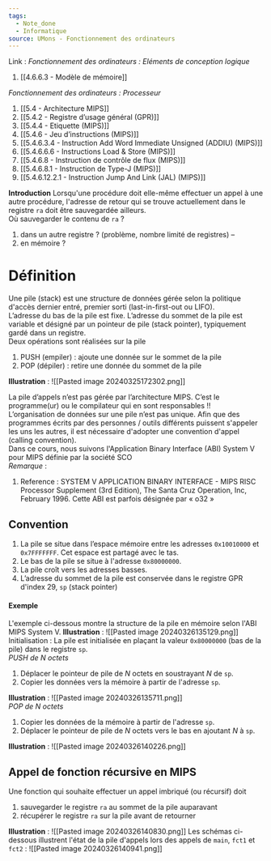 ```yaml
---
tags:
  - Note_done
  - Informatique
source: UMons - Fonctionnement des ordinateurs
---
```


Link :
_Fonctionnement des ordinateurs : Eléments de conception logique_
1. [[4.6.6.3 - Modèle de mémoire]]

_Fonctionnement des ordinateurs : Processeur_
1. [[5.4 - Architecture MIPS]]
2. [[5.4.2 - Registre d’usage général (GPR)]]
3. [[5.4.4 - Etiquette (MIPS)]]
4. [[5.4.6 - Jeu d’instructions (MIPS)]]
5. [[5.4.6.3.4 - Instruction Add Word Immediate Unsigned (ADDIU) (MIPS)]]
6. [[5.4.6.6.6 - Instructions Load & Store (MIPS)]]
7. [[5.4.6.8 - Instruction de contrôle de flux (MIPS)]]
8. [[5.4.6.8.1 - Instruction de Type-J (MIPS)]]
9. [[5.4.6.12.2.1 - Instruction Jump And Link (JAL) (MIPS)]]

**Introduction**
Lorsqu'une procédure doit elle-même effectuer un appel à une autre procédure, l'adresse de retour qui se trouve actuellement dans le registre `ra` doit être sauvegardée ailleurs. 
\
Où sauvegarder le contenu de `ra` ? 
1. dans un autre registre ? (problème, nombre limité de registres) – 
2. en mémoire ? 
# Définition
Une pile (stack) est une structure de données gérée selon la politique d'accès dernier entré, premier sorti (last-in-first-out ou LIFO). 
\
L’adresse du bas de la pile est fixe. L’adresse du sommet de la pile est variable et désigné par un pointeur de pile (stack pointer), typiquement gardé dans un registre. 
\
Deux opérations sont réalisées sur la pile 
1. PUSH (empiler) : ajoute une donnée sur le sommet de la pile 
2. POP (dépiler) : retire une donnée du sommet de la pile

**Illustration** : ![[Pasted image 20240325172302.png]]

La pile d’appels n’est pas gérée par l’architecture MIPS. C’est le programme(ur) ou le compilateur qui en sont responsables !! 
\
L’organisation de données sur une pile n’est pas unique. Afin que des programmes écrits par des personnes / outils différents puissent s'appeler les uns les autres, il est nécessaire d'adopter une convention d'appel (calling convention). 
\
Dans ce cours, nous suivons l'Application Binary Interface (ABI) System V pour MIPS définie par la société SCO
\
_Remarque_ : 
1. Reference : SYSTEM V APPLICATION BINARY INTERFACE - MIPS RISC Processor Supplement (3rd Edition), The Santa Cruz Operation, Inc, February 1996. Cette ABI est parfois désignée par « o32 »
## Convention
1. La pile se situe dans l’espace mémoire entre les adresses `0x10010000` et `0x7FFFFFFF`. Cet espace est partagé avec le tas. 
2. Le bas de la pile se situe à l'adresse `0x80000000`. 
3. La pile croît vers les adresses basses. 
4. L’adresse du sommet de la pile est conservée dans le registre $\mathsf{GPR}$ d'index 29, `sp` (stack pointer)

#### Exemple
L'exemple ci-dessous montre la structure de la pile en mémoire selon l'ABI MIPS System V.
**Illustration** : ![[Pasted image 20240326135129.png]]
Initialisation : La pile est initialisée en plaçant la valeur `0x80000000` (bas de la pile) dans le registre `sp`.
\
_PUSH de $N$ octets_
1. Déplacer le pointeur de pile de $N$ octets en soustrayant $N$ de `sp`. 
2. Copier les données vers la mémoire à partir de l'adresse `sp`.

**Illustration** : ![[Pasted image 20240326135711.png]]
\
_POP de $N$ octets_
1. Copier les données de la mémoire à partir de l'adresse `sp`. 
2. Déplacer le pointeur de pile de $N$ octets vers le bas en ajoutant $N$ à `sp`.

**Illustration** : ![[Pasted image 20240326140226.png]]
## Appel de fonction récursive en MIPS
Une fonction qui souhaite effectuer un appel imbriqué (ou récursif) doit 
1. sauvegarder le registre `ra` au sommet de la pile auparavant 
2. récupérer le registre `ra` sur la pile avant de retourner

**Illustration** : ![[Pasted image 20240326140830.png]]
Les schémas ci-dessous illustrent l'état de la pile d'appels lors des appels de `main`, `fct1` et `fct2` : ![[Pasted image 20240326140941.png]]
